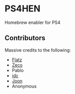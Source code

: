 # PS4HEN
Homebrew enabler for PS4

## Contributors
Massive credits to the following:

- [Flatz](https://twitter.com/flat_z)
- [Zeco](https://twitter.com/notzecoxao)
- Pablo
- [idc](https://twitter.com/3226_2143)
- [Joon](https://twitter.com/joonie86)
- Anonymous
